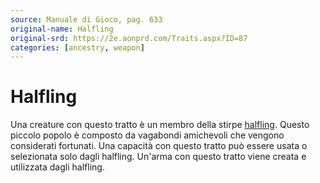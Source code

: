 ```yaml
---
source: Manuale di Gioco, pag. 633
original-name: Halfling
original-srd: https://2e.aonprd.com/Traits.aspx?ID=87
categories: [ancestry, weapon]
---
```


# Halfling

Una creature con questo tratto è un membro della stirpe
[halfling](/stirpi/halfling). Questo piccolo popolo è composto da vagabondi
amichevoli che vengono considerati fortunati. Una capacità con questo tratto può
essere usata o selezionata solo dagli halfling. Un'arma con questo tratto viene
creata e utilizzata dagli halfling.
